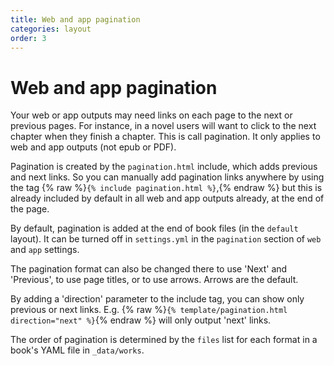 ```yaml
---
title: Web and app pagination
categories: layout
order: 3
---
```


# Web and app pagination

Your web or app outputs may need links on each page to the next or previous pages. For instance, in a novel users will want to click to the next chapter when they finish a chapter. This is call pagination. It only applies to web and app outputs (not epub or PDF).

Pagination is created by the `pagination.html` include, which adds previous and next links. So you can manually add pagination links anywhere by using the tag {% raw %}`{% include pagination.html %}`,{% endraw %} but this is already included by default in all web and app outputs already, at the end of the page.

By default, pagination is added at the end of book files (in the `default` layout). It can be turned off in `settings.yml` in the `pagination` section of `web` and `app` settings.

The pagination format can also be changed there to use 'Next' and 'Previous', to use page titles, or to use arrows. Arrows are the default.

By adding a 'direction' parameter to the include tag, you can show only previous or next links. E.g. {% raw %}`{% template/pagination.html direction="next" %}`{% endraw %} will only output 'next' links.

The order of pagination is determined by the `files` list for each format in a book's YAML file in `_data/works`.
